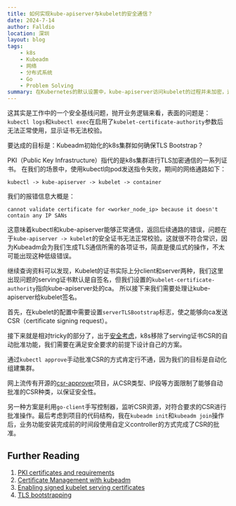 ```yaml
---
title: 如何实现kube-apiserver与kubelet的安全通信？
date: 2024-7-14
author: Falldio
location: 深圳
layout: blog
tags: 
    - k8s
    - Kubeadm
    - 网络
    - 分布式系统
    - Go
    - Problem Solving
summary: 在Kubernetes的默认设置中，kube-apiserver访问kubelet的过程并未加密，这意味着期间可能发生中间人攻击。从我个人的学习经历来看，Kubernetes的文档虽然大而全，但是刚上手的人很难从中获取如何解决细节问题的方案，所以我把自己的探索过程记录下来。
---
```


这其实是工作中的一个安全基线问题，抛开业务逻辑来看，表面的问题是：`kubectl logs`和`kubectl exec`在启用了`kubelet-certificate-authority`参数后无法正常使用，显示证书无法校验。

要达成的目标是：Kubeadm初始化的k8s集群如何确保TLS Bootstrap？

PKI（Public Key Infrastructure）指代的是k8s集群进行TLS加密通信的一系列证书。
在我们的场景中，使用kubectl向pod发送指令失败，期间的网络通路如下：

```
kubectl -> kube-apiserver -> kubelet -> container
```

我们的报错信息大概是：

```
cannot validate certificate for <worker_node_ip> because it doesn't contain any IP SANs
```

这意味着kubectl和kube-apiserver能够正常通信，返回后续通路的错误，问题在于`kube-apiserver -> kubelet`的安全证书无法正常校验。这就很不符合常识，因为Kubeadm会为我们生成TLS通信所需的各项证书，简直是傻瓜式的操作，不太可能出现这种低级错误。

继续查询资料可以发现，Kubelet的证书实际上分client和server两种，我们这里出现问题的serving证书默认是自签名，但我们设置的`kubelet-certificate-authority`指向kube-apiserver处的ca。
所以接下来我们需要处理让kube-apiserver给kubelet签名。

首先，在kubelet的配置中需要设置`serverTLSBootstrap`标志，使之能够向ca发送CSR（certificate signing request）。

接下来就是相对tricky的部分了，出于[安全考虑](https://github.com/kubernetes/community/pull/1982)，k8s移除了serving证书CSR的自动批准功能，我们需要在满足安全要求的前提下设计自己的方案。

通过`kubectl approve`手动批准CSR的方式肯定行不通，因为我们的目标是自动化组建集群。

网上流传有开源的[csr-approver](https://github.com/postfinance/kubelet-csr-approver)项目，从CSR类型、IP段等方面限制了能够自动批准的CSR种类，以保证安全性。

另一种方案是利用`go-client`手写控制器，监听CSR资源，对符合要求的CSR进行批准操作。最后考虑到项目的代码结构，我在`kubeadm init`和`kubeadm join`操作后，业务功能安装完成前的时间段使用自定义controller的方式完成了CSR的批准。

## Further Reading

1. [PKI certificates and requirements](https://kubernetes.io/docs/setup/best-practices/certificates/)
2. [Certificate Management with kubeadm](https://kubernetes.io/docs/tasks/administer-cluster/kubeadm/kubeadm-certs/)
3. [Enabling signed kubelet serving certificates](https://kubernetes.io/docs/tasks/administer-cluster/kubeadm/kubeadm-certs/#kubelet-serving-certs)
4. [TLS bootstrapping](https://kubernetes.io/docs/reference/access-authn-authz/kubelet-tls-bootstrapping/)